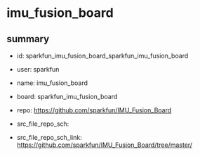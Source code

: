 # imu_fusion_board
 
## summary 
* id: sparkfun_imu_fusion_board_sparkfun_imu_fusion_board
* user: sparkfun
* name: imu_fusion_board
* board: sparkfun_imu_fusion_board
* repo: https://github.com/sparkfun/IMU_Fusion_Board



* src_file_repo_sch: 
* src_file_repo_sch_link: https://github.com/sparkfun/IMU_Fusion_Board/tree/master/







